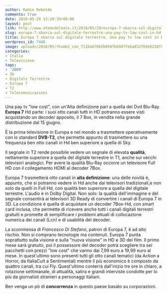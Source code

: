 ```yaml
---
author: Radio Rebelde
comments: true
date: 2010-05-29 12:20:39+00:00
layout: post
link: http://www.atomodelmale.it/2010/05/29/europa-7-sbarca-sul-digitale-terrestre-una-pay-tv-low-cost-in-hd-e-3d/
slug: europa-7-sbarca-sul-digitale-terrestre-una-pay-tv-low-cost-in-hd-e-3d
title: Europa 7 sbarca sul digitale terrestre. Una pay tv low cost in Hd e 3D.
wordpress_id: 7440
image: uploads/2010/05/thumb2_con_f11ba670b5b894fb6947feba832f69e5218f871d.jpg
categories:
- Italia
- Televisione
tags:
- '2009'
- 3D
- Digitale Terrestre
- Europa 7
- T2
- Telecomunicazioni
---
```



Una pay tv "low cost", con un'Alta definizione pari a quella dei Dvd Blu-Ray. **Europa 7** Hd parte: i suoi otto canali tutti in HD potranno essere visti acquistando un decoder apposito, il 7 Box, in vendita nella grande distribuzione dal 15 giugno.

È la prima televisione in Europa e nel mondo a trasmettere operativamente con lo standard **DVB-T2**, che permette appunto di trasmettere su una frequenza ben otto canali in Hd ben superiore a quella di Sky.

Il segnale in T2 rende possibile vedere un segnale di elevata **qualità**, nettamente superiore a quella del digitale terrestre in T1, anche sui vecchi televisori analogici. Per avere la qualità Blu-Ray occorre un televisore Full HD con il collegamento HDMI al decoder 7Box.

Europa 7 trasmetterà otto canali in **alta definizione**: una delle novità è, appunto, che si potranno vedere in Hd anche dai televisori tradizionali,e non solo da quelli in Full Hd, con qualità ben superiore a quella del digitale terrestre. L'audio è in Dolby Digital. Non solo: la qualità dell'immagine e del segnale consentirà ai televisori 3D Ready di convertire i canali di Europa 7 in 3D.
La condizione è quella di acquistare un decoder 7Box-Hd, con smart card inclusa, che permette di ricevere anche tutti i canali digitali terrestri gratuiti e promette di semplificare i problemi attuali di collocazione numerica dei canali (Lcn) e di usabilità del decoder.

La scommessa di _Francesco Di Stefano_, patron di Europa 7, è ad alto rischio. Non si comprano tecnologie ma contenuti. Europa 7 punta soprattutto sulla visione e sulla "nuova visione" in HD e 3D dei film. Il primo mese sarà gratuito, poi il possessore del decoder potrà scegliere tra sei pacchetti con prezzi "low cost" che vanno dai 7,99 euro a 19,99 euro al mese. In quest'ultimo sono presenti tutti gli otto canali tematici (da Action a Horror, da ItaliaCult a Sentimental) mentre il più economico è composto da quattro canali, tra cui Fly. Quest'ultimo conterrà dall'inizio tre ore in chiaro, a rotazione settimanale, di attualità, satira e grandi interviste condotte per lo più da giornalisti stranieri a personaggi italiani.

Ben venga un pò di **concorrenza** in questo paese basato su corporazioni.
